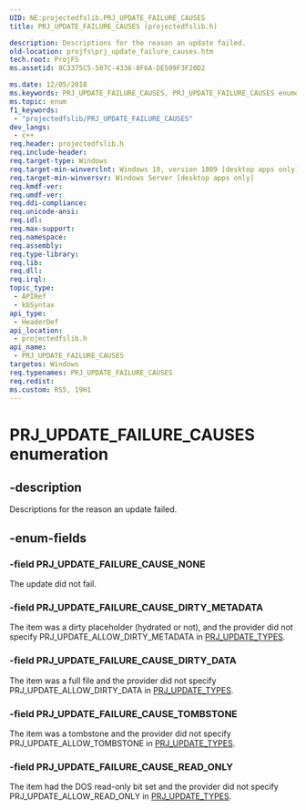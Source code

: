 ```yaml
---
UID: NE:projectedfslib.PRJ_UPDATE_FAILURE_CAUSES
title: PRJ_UPDATE_FAILURE_CAUSES (projectedfslib.h)

description: Descriptions for the reason an update failed.
old-location: projfs\prj_update_failure_causes.htm
tech.root: ProjFS
ms.assetid: 8C3375C5-507C-4336-8F6A-DE509F3F20D2

ms.date: 12/05/2018
ms.keywords: PRJ_UPDATE_FAILURE_CAUSES, PRJ_UPDATE_FAILURE_CAUSES enumeration, PRJ_UPDATE_FAILURE_CAUSE_DIRTY_DATA, PRJ_UPDATE_FAILURE_CAUSE_DIRTY_METADATA, PRJ_UPDATE_FAILURE_CAUSE_NONE, PRJ_UPDATE_FAILURE_CAUSE_READ_ONLY, PRJ_UPDATE_FAILURE_CAUSE_TOMBSTONE, ProjFS.prj_update_failure_causes, projectedfslib/PRJ_UPDATE_FAILURE_CAUSES, projectedfslib/PRJ_UPDATE_FAILURE_CAUSE_DIRTY_DATA, projectedfslib/PRJ_UPDATE_FAILURE_CAUSE_DIRTY_METADATA, projectedfslib/PRJ_UPDATE_FAILURE_CAUSE_NONE, projectedfslib/PRJ_UPDATE_FAILURE_CAUSE_READ_ONLY, projectedfslib/PRJ_UPDATE_FAILURE_CAUSE_TOMBSTONE
ms.topic: enum
f1_keywords: 
 - "projectedfslib/PRJ_UPDATE_FAILURE_CAUSES"
dev_langs:
 - c++
req.header: projectedfslib.h
req.include-header: 
req.target-type: Windows
req.target-min-winverclnt: Windows 10, version 1809 [desktop apps only]
req.target-min-winversvr: Windows Server [desktop apps only]
req.kmdf-ver: 
req.umdf-ver: 
req.ddi-compliance: 
req.unicode-ansi: 
req.idl: 
req.max-support: 
req.namespace: 
req.assembly: 
req.type-library: 
req.lib: 
req.dll: 
req.irql: 
topic_type:
 - APIRef
 - kbSyntax
api_type:
 - HeaderDef
api_location:
 - projectedfslib.h
api_name:
 - PRJ_UPDATE_FAILURE_CAUSES
targetos: Windows
req.typenames: PRJ_UPDATE_FAILURE_CAUSES
req.redist: 
ms.custom: RS5, 19H1
---
```


# PRJ_UPDATE_FAILURE_CAUSES enumeration


## -description


Descriptions for the reason an update failed.


## -enum-fields




### -field PRJ_UPDATE_FAILURE_CAUSE_NONE

The update did not fail.


### -field PRJ_UPDATE_FAILURE_CAUSE_DIRTY_METADATA

The item was a dirty placeholder (hydrated or not), and the provider did not specify PRJ_UPDATE_ALLOW_DIRTY_METADATA in <a href="https://docs.microsoft.com/en-us/windows/desktop/api/projectedfslib/ne-projectedfslib-prj_update_types">PRJ_UPDATE_TYPES</a>.


### -field PRJ_UPDATE_FAILURE_CAUSE_DIRTY_DATA

The item was a full file and the provider did not specify PRJ_UPDATE_ALLOW_DIRTY_DATA in <a href="https://docs.microsoft.com/en-us/windows/desktop/api/projectedfslib/ne-projectedfslib-prj_update_types">PRJ_UPDATE_TYPES</a>.


### -field PRJ_UPDATE_FAILURE_CAUSE_TOMBSTONE

The item was a tombstone and the provider did not specify PRJ_UPDATE_ALLOW_TOMBSTONE in <a href="https://docs.microsoft.com/en-us/windows/desktop/api/projectedfslib/ne-projectedfslib-prj_update_types">PRJ_UPDATE_TYPES</a>.


### -field PRJ_UPDATE_FAILURE_CAUSE_READ_ONLY

The item had the DOS read-only bit set and the provider did not specify PRJ_UPDATE_ALLOW_READ_ONLY in <a href="https://docs.microsoft.com/en-us/windows/desktop/api/projectedfslib/ne-projectedfslib-prj_update_types">PRJ_UPDATE_TYPES</a>.

